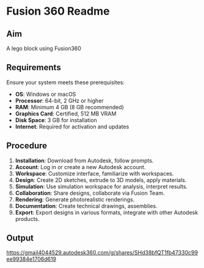 # Fusion 360 Readme

## Aim
A lego block using Fusion360

## Requirements
Ensure your system meets these prerequisites:

- **OS**: Windows or macOS
- **Processor**: 64-bit, 2 GHz or higher
- **RAM**: Minimum 4 GB (8 GB recommended)
- **Graphics Card**: Certified, 512 MB VRAM
- **Disk Space**: 3 GB for installation
- **Internet**: Required for activation and updates

## Procedure
1. **Installation**: Download from Autodesk, follow prompts.
2. **Account**: Log in or create a new Autodesk account.
3. **Workspace**: Customize interface, familiarize with workspaces.
4. **Design**: Create 2D sketches, extrude to 3D models, apply materials.
5. **Simulation**: Use simulation workspace for analysis, interpret results.
6. **Collaboration**: Share designs, collaborate via Fusion Team.
7. **Rendering**: Generate photorealistic renderings.
8. **Documentation**: Create technical drawings, assemblies.
9. **Export**: Export designs in various formats, integrate with other Autodesk products.

## Output
https://gmail4044529.autodesk360.com/g/shares/SHd38bfQT1fb47330c99ee99384e1706d619


